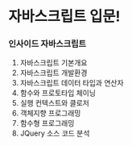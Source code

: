 # 자바스크립트 입문!

### 인사이드 자바스크립트 
1. 자바스크립트 기본개요
2. 자바스크립트 개발환경
3. 자바스크립트 데이터 타입과 연산자
4. 함수와 프로토타입 체이닝
5. 실행 컨텍스트와 클로저 
6. 객체지향 프로그래밍
7. 함수형 프로그래밍
8. JQuery 소스 코드 분석
